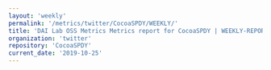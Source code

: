 ```yaml
---
layout: 'weekly'
permalink: '/metrics/twitter/CocoaSPDY/WEEKLY/'
title: 'DAI Lab OSS Metrics Metrics report for CocoaSPDY | WEEKLY-REPORT-2019-10-25'
organization: 'twitter'
repository: 'CocoaSPDY'
current_date: '2019-10-25'
---
```

